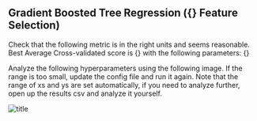 ## Gradient Boosted Tree Regression ({} Feature Selection)
Check that the following metric is in the right units and seems reasonable. Best Average Cross-validated score is {} with the following parameters: {}

Analyze the following hyperparameters using the following image. If the range is too small, update the config file and run it again. Note that the range of xs and ys are set automatically, if you need to analyze further, open up the results csv and analyze it yourself.

![title]({}{}_feat_hyperparam.png)

